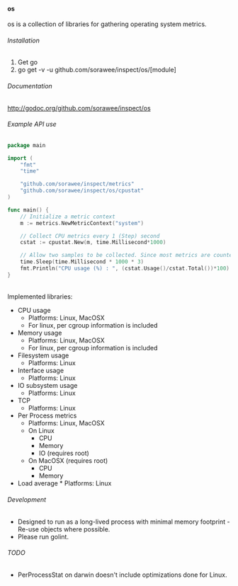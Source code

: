 #### os
os is a collection of libraries for gathering operating system metrics.

  
###### Installation
1. Get go
2. go get -v -u github.com/sorawee/inspect/os/[module]

###### Documentation
http://godoc.org/github.com/sorawee/inspect/os

###### Example API use 
```go
package main

import (
	"fmt"
	"time"

	"github.com/sorawee/inspect/metrics"
	"github.com/sorawee/inspect/os/cpustat"
)

func main() {
	// Initialize a metric context
	m := metrics.NewMetricContext("system")

	// Collect CPU metrics every 1 (Step) second
	cstat := cpustat.New(m, time.Millisecond*1000)

	// Allow two samples to be collected. Since most metrics are counters.
	time.Sleep(time.Millisecond * 1000 * 3)
	fmt.Println("CPU usage (%) : ", (cstat.Usage()/cstat.Total())*100)
}
```

######
Implemented libraries:
   * CPU usage 
      * Platforms: Linux, MacOSX
      * For linux, per cgroup information is included
   * Memory usage
      * Platforms: Linux, MacOSX
      * For linux, per cgroup information is included
   * Filesystem usage
      * Platforms: Linux
   * Interface usage
      * Platforms: Linux
   * IO subsystem usage
      * Platforms: Linux
   * TCP
      * Platforms: Linux
   * Per Process metrics
     * Platforms: Linux, MacOSX
     * On Linux
       * CPU
       * Memory
       * IO (requires root)
     * On MacOSX (requires root)
       * CPU
       * Memory
   * Load average
    * Platforms: Linux
    
###### Development
  * Designed to run as a long-lived process with minimal memory footprint - Re-use objects where possible.
  * Please run golint.

###### TODO
  * PerProcessStat on darwin doesn't include optimizations done for Linux. 
